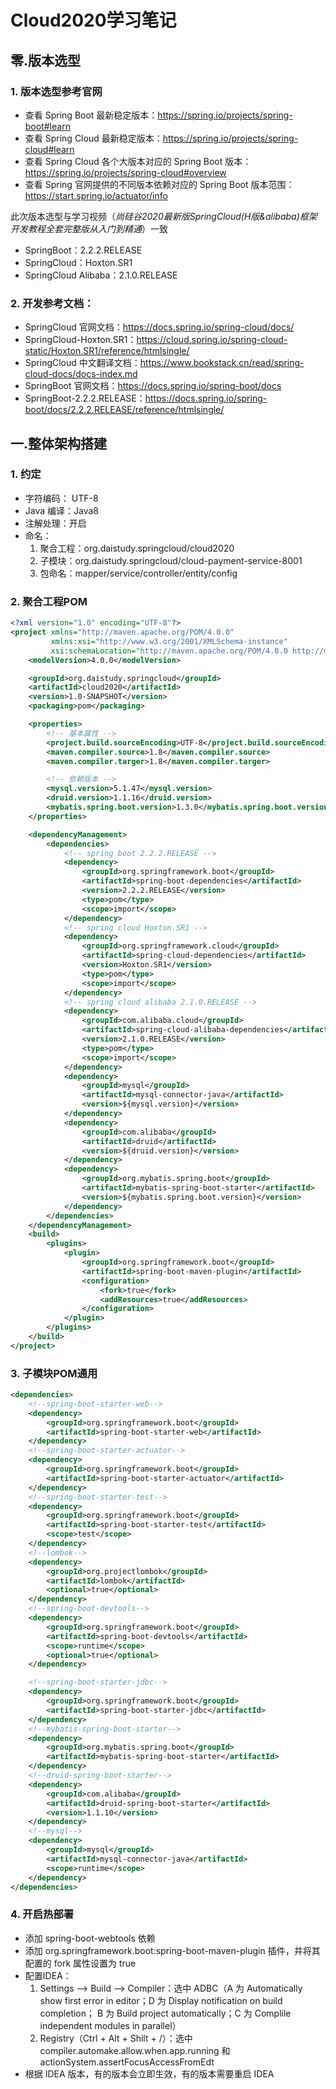 # Cloud2020学习笔记



## 零.版本选型

### 1. 版本选型参考官网

+ 查看 Spring Boot 最新稳定版本：https://spring.io/projects/spring-boot#learn
+ 查看 Spring Cloud 最新稳定版本：https://spring.io/projects/spring-cloud#learn
+ 查看 Spring Cloud 各个大版本对应的 Spring Boot 版本：https://spring.io/projects/spring-cloud#overview
+ 查看 Spring 官网提供的不同版本依赖对应的 Spring Boot 版本范围：https://start.spring.io/actuator/info

此次版本选型与学习视频（*尚硅谷2020最新版SpringCloud(H版&alibaba)框架开发教程全套完整版从入门到精通*）一致

+ SpringBoot：2.2.2.RELEASE
+ SpringCloud：Hoxton.SR1
+ SpringCloud Alibaba：2.1.0.RELEASE

### 2. 开发参考文档：

+ SpringCloud 官网文档：https://docs.spring.io/spring-cloud/docs/
+ SpringCloud-Hoxton.SR1：https://cloud.spring.io/spring-cloud-static/Hoxton.SR1/reference/htmlsingle/
+ SpringCloud 中文翻译文档：https://www.bookstack.cn/read/spring-cloud-docs/docs-index.md
+ SpringBoot 官网文档：https://docs.spring.io/spring-boot/docs
+ SpringBoot-2.2.2.RELEASE：https://docs.spring.io/spring-boot/docs/2.2.2.RELEASE/reference/htmlsingle/



## 一.整体架构搭建

### 1. 约定

+ 字符编码： UTF-8
+ Java 编译：Java8
+ 注解处理：开启
+ 命名：
  1. 聚合工程：org.daistudy.springcloud/cloud2020
  2. 子模块：org.daistudy.springcloud/cloud-payment-service-8001 
  3. 包命名：mapper/service/controller/entity/config

### 2. 聚合工程POM

```xml
<?xml version="1.0" encoding="UTF-8"?>
<project xmlns="http://maven.apache.org/POM/4.0.0"
         xmlns:xsi="http://www.w3.org/2001/XMLSchema-instance"
         xsi:schemaLocation="http://maven.apache.org/POM/4.0.0 http://maven.apache.org/xsd/maven-4.0.0.xsd">
    <modelVersion>4.0.0</modelVersion>

    <groupId>org.daistudy.springcloud</groupId>
    <artifactId>cloud2020</artifactId>
    <version>1.0-SNAPSHOT</version>
    <packaging>pom</packaging>

    <properties>
        <!-- 基本属性 -->
        <project.build.sourceEncoding>UTF-8</project.build.sourceEncoding>
        <maven.compiler.source>1.8</maven.compiler.source>
        <maven.compiler.targer>1.8</maven.compiler.targer>

        <!-- 依赖版本 -->
        <mysql.version>5.1.47</mysql.version>
        <druid.version>1.1.16</druid.version>
        <mybatis.spring.boot.version>1.3.0</mybatis.spring.boot.version>
    </properties>

    <dependencyManagement>
        <dependencies>
            <!-- spring boot 2.2.2.RELEASE -->
            <dependency>
                <groupId>org.springframework.boot</groupId>
                <artifactId>spring-boot-dependencies</artifactId>
                <version>2.2.2.RELEASE</version>
                <type>pom</type>
                <scope>import</scope>
            </dependency>
            <!-- spring cloud Hoxton.SR1 -->
            <dependency>
                <groupId>org.springframework.cloud</groupId>
                <artifactId>spring-cloud-dependencies</artifactId>
                <version>Hoxton.SR1</version>
                <type>pom</type>
                <scope>import</scope>
            </dependency>
            <!-- spring cloud alibaba 2.1.0.RELEASE -->
            <dependency>
                <groupId>com.alibaba.cloud</groupId>
                <artifactId>spring-cloud-alibaba-dependencies</artifactId>
                <version>2.1.0.RELEASE</version>
                <type>pom</type>
                <scope>import</scope>
            </dependency>
            <dependency>
                <groupId>mysql</groupId>
                <artifactId>mysql-connector-java</artifactId>
                <version>${mysql.version}</version>
            </dependency>
            <dependency>
                <groupId>com.alibaba</groupId>
                <artifactId>druid</artifactId>
                <version>${druid.version}</version>
            </dependency>
            <dependency>
                <groupId>org.mybatis.spring.boot</groupId>
                <artifactId>mybatis-spring-boot-starter</artifactId>
                <version>${mybatis.spring.boot.version}</version>
            </dependency>
        </dependencies>
    </dependencyManagement>
    <build>
        <plugins>
            <plugin>
                <groupId>org.springframework.boot</groupId>
                <artifactId>spring-boot-maven-plugin</artifactId>
                <configuration>
                    <fork>true</fork>
                    <addResources>true</addResources>
                </configuration>
            </plugin>
        </plugins>
    </build>
</project>
```

### 3. 子模块POM通用

```xml
<dependencies>
    <!--spring-boot-starter-web-->
    <dependency>
        <groupId>org.springframework.boot</groupId>
        <artifactId>spring-boot-starter-web</artifactId>
    </dependency>
    <!--spring-boot-starter-actuator-->
    <dependency>
        <groupId>org.springframework.boot</groupId>
        <artifactId>spring-boot-starter-actuator</artifactId>
    </dependency>
    <!--spring-boot-starter-test-->
    <dependency>
        <groupId>org.springframework.boot</groupId>
        <artifactId>spring-boot-starter-test</artifactId>
        <scope>test</scope>
    </dependency>
    <!--lombok-->
    <dependency>
        <groupId>org.projectlombok</groupId>
        <artifactId>lombok</artifactId>
        <optional>true</optional>
    </dependency>
    <!--spring-boot-devtools-->
    <dependency>
        <groupId>org.springframework.boot</groupId>
        <artifactId>spring-boot-devtools</artifactId>
        <scope>runtime</scope>
        <optional>true</optional>
    </dependency>

    <!--spring-boot-starter-jdbc-->
    <dependency>
        <groupId>org.springframework.boot</groupId>
        <artifactId>spring-boot-starter-jdbc</artifactId>
    </dependency>
    <!--mybatis-spring-boot-starter-->
    <dependency>
        <groupId>org.mybatis.spring.boot</groupId>
        <artifactId>mybatis-spring-boot-starter</artifactId>
    </dependency>
    <!--druid-spring-boot-starter-->
    <dependency>
        <groupId>com.alibaba</groupId>
        <artifactId>druid-spring-boot-starter</artifactId>
        <version>1.1.10</version>
    </dependency>
    <!--mysql-->
    <dependency>
        <groupId>mysql</groupId>
        <artifactId>mysql-connector-java</artifactId>
        <scope>runtime</scope>
    </dependency>
</dependencies>
```

### 4. 开启热部署

+ 添加 spring-boot-webtools 依赖
+ 添加 org.springframework.boot:spring-boot-maven-plugin 插件，并将其配置的 fork 属性设置为 true
+ 配置IDEA：
  1. Settings --> Build --> Compiler：选中 ADBC（A 为 Automatically show first error in editor；D 为 Display notification on build completion； B 为 Build project automatically；C 为 Complile independent modules in parallel）
  2. Registry（Ctrl + Alt + Shilt + /）：选中 compiler.automake.allow.when.app.running 和 actionSystem.assertFocusAccessFromEdt
+ 根据 IDEA 版本，有的版本会立即生效，有的版本需要重启 IDEA